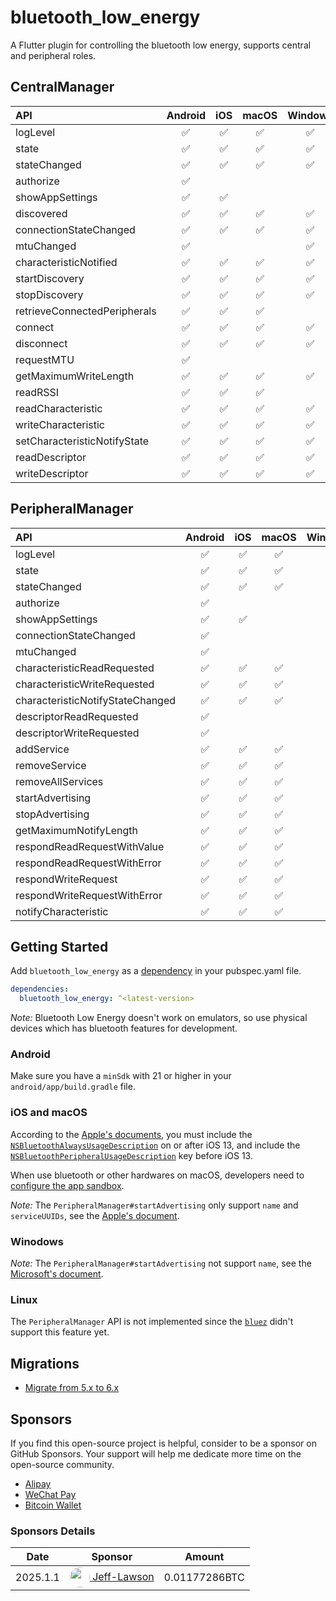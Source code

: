 # bluetooth_low_energy

A Flutter plugin for controlling the bluetooth low energy, supports central and peripheral roles.

## CentralManager

|API|Android|iOS|macOS|Windows|Linux|
|:-|:-:|:-:|:-:|:-:|:-:|
|logLevel|✅|✅|✅|✅|✅|
|state|✅|✅|✅|✅|✅|
|stateChanged|✅|✅|✅|✅|✅|
|authorize|✅|||||
|showAppSettings|✅|✅||||
|discovered|✅|✅|✅|✅|✅|
|connectionStateChanged|✅|✅|✅|✅|✅|
|mtuChanged|✅|||✅||
|characteristicNotified|✅|✅|✅|✅|✅|
|startDiscovery|✅|✅|✅|✅|✅|
|stopDiscovery|✅|✅|✅|✅|✅|
|retrieveConnectedPeripherals|✅|✅|✅||✅|
|connect|✅|✅|✅|✅|✅|
|disconnect|✅|✅|✅|✅|✅|
|requestMTU|✅|||||
|getMaximumWriteLength|✅|✅|✅|✅|✅|
|readRSSI|✅|✅|✅||✅|
|readCharacteristic|✅|✅|✅|✅|✅|
|writeCharacteristic|✅|✅|✅|✅|✅|
|setCharacteristicNotifyState|✅|✅|✅|✅|✅|
|readDescriptor|✅|✅|✅|✅|✅|
|writeDescriptor|✅|✅|✅|✅|✅|

## PeripheralManager

|API|Android|iOS|macOS|Windows|Linux|
|:-|:-:|:-:|:-:|:-:|:-:|
|logLevel|✅|✅|✅|✅||
|state|✅|✅|✅|✅||
|stateChanged|✅|✅|✅|✅||
|authorize|✅|||||
|showAppSettings|✅|✅||||
|connectionStateChanged|✅|||||
|mtuChanged|✅|||✅||
|characteristicReadRequested|✅|✅|✅|✅||
|characteristicWriteRequested|✅|✅|✅|✅||
|characteristicNotifyStateChanged|✅|✅|✅|✅||
|descriptorReadRequested|✅|||✅||
|descriptorWriteRequested|✅|||✅||
|addService|✅|✅|✅|✅||
|removeService|✅|✅|✅|✅||
|removeAllServices|✅|✅|✅|✅||
|startAdvertising|✅|✅|✅|✅||
|stopAdvertising|✅|✅|✅|✅||
|getMaximumNotifyLength|✅|✅|✅|✅||
|respondReadRequestWithValue|✅|✅|✅|✅||
|respondReadRequestWithError|✅|✅|✅|✅||
|respondWriteRequest|✅|✅|✅|✅||
|respondWriteRequestWithError|✅|✅|✅|✅||
|notifyCharacteristic|✅|✅|✅|✅||

## Getting Started

Add `bluetooth_low_energy` as a [dependency][1] in your pubspec.yaml file.

``` YAML
dependencies:
  bluetooth_low_energy: ^<latest-version>
```

*Note:* Bluetooth Low Energy doesn't work on emulators, so use physical devices which has bluetooth features for development.

### Android

Make sure you have a `minSdk` with 21 or higher in your `android/app/build.gradle` file.

### iOS and macOS

According to the [Apple's documents][2], you must include the [`NSBluetoothAlwaysUsageDescription`][3] on or after iOS 13, and include the [`NSBluetoothPeripheralUsageDescription`][4] key before iOS 13.

When use bluetooth or other hardwares on macOS, developers need to [configure the app sandbox][5].

*Note:* The `PeripheralManager#startAdvertising` only support `name` and `serviceUUIDs`, see the [Apple's document][6].

### Winodows

*Note:* The `PeripheralManager#startAdvertising` not support `name`, see the [Microsoft's document][7].

### Linux

The `PeripheralManager` API is not implemented since the [`bluez`][8] didn't support this feature yet.

## Migrations

* [Migrate from 5.x to 6.x][9]

## Sponsors

If you find this open-source project is helpful, consider to be a sponsor on GitHub Sponsors. Your support will help me dedicate more time on the open-source community.

* [Alipay](https://sponsors.hebei.dev/#/alipay)
* [WeChat Pay](https://sponsors.hebei.dev/#/wechat-pay)
* [Bitcoin Wallet](https://sponsors.hebei.dev/#/bitcoin-wallet)

### Sponsors Details

|Date|Sponsor|Amount|
|:---:|:---:|:---:|
|2025.1.1|[<img src="https://github.com/Jeff-Lawson.png" style="width:32px; height:32px; border-radius:50%; vertical-align:middle"/> Jeff-Lawson][10]|0.01177286BTC|

[1]: https://docs.flutter.dev/packages-and-plugins/using-packages
[2]: https://developer.apple.com/documentation/corebluetooth
[3]: https://developer.apple.com/documentation/bundleresources/information_property_list/nsbluetoothalwaysusagedescription
[4]: https://developer.apple.com/documentation/bundleresources/information_property_list/nsbluetoothperipheralusagedescription
[5]: https://developer.apple.com/documentation/xcode/configuring-the-macos-app-sandbox#Enable-access-to-restricted-resources
[6]: https://developer.apple.com/documentation/corebluetooth/cbperipheralmanager/1393252-startadvertising
[7]: https://learn.microsoft.com/en-us/uwp/api/windows.devices.bluetooth.advertisement.bluetoothleadvertisementpublisher.advertisement?view=winrt-22621
[8]: https://github.com/canonical/bluez.dart
[9]: doc/migrations/migration-v6.md

[10]: https://github.com/Jeff-Lawson